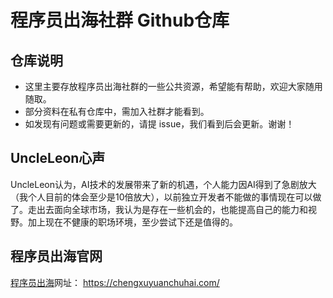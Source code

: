 # 程序员出海社群 Github仓库

## 仓库说明
- 这里主要存放程序员出海社群的一些公共资源，希望能有帮助，欢迎大家随用随取。
- 部分资料在私有仓库中，需加入社群才能看到。
- 如发现有问题或需要更新的，请提 issue，我们看到后会更新。谢谢！

## UncleLeon心声
UncleLeon认为，AI技术的发展带来了新的机遇，个人能力因AI得到了急剧放大（我个人目前的体会至少是10倍放大），以前独立开发者不能做的事情现在可以做了。走出去面向全球市场，我认为是存在一些机会的，也能提高自己的能力和视野。加上现在不健康的职场环境，至少尝试下还是值得的。

## 程序员出海官网
[程序员出海](https://chengxuyuanchuhai.com/)网址： https://chengxuyuanchuhai.com/



<!---
chengxuyuanchuhai/chengxuyuanchuhai is a ✨ special ✨ repository because its `README.md` (this file) appears on your GitHub profile.
You can click the Preview link to take a look at your changes.
--->
